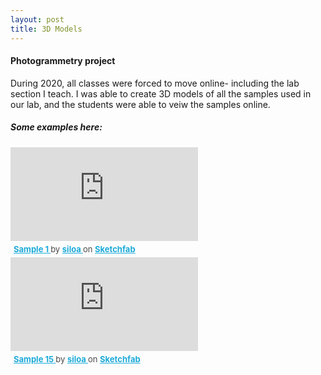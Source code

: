 ```yaml
---
layout: post
title: 3D Models
---
```

#### Photogrammetry project
During 2020, all classes were forced to move online- including the lab section I teach. I was able to create 3D models of all the samples used in our lab, and the students were able to veiw the samples online.

##### Some examples here:

<div class="sketchfab-embed-wrapper"> <iframe title="Sample 1" frameborder="0" allowfullscreen mozallowfullscreen="true" webkitallowfullscreen="true" allow="autoplay; fullscreen; xr-spatial-tracking" xr-spatial-tracking execution-while-out-of-viewport execution-while-not-rendered web-share src="https://sketchfab.com/models/97f583939eac42f682c22a393b12e2a7/embed"> </iframe> <p style="font-size: 13px; font-weight: normal; margin: 5px; color: #4A4A4A;"> <a href="https://sketchfab.com/3d-models/sample-1-97f583939eac42f682c22a393b12e2a7?utm_medium=embed&utm_campaign=share-popup&utm_content=97f583939eac42f682c22a393b12e2a7" target="_blank" style="font-weight: bold; color: #1CAAD9;"> Sample 1 </a> by <a href="https://sketchfab.com/siloa?utm_medium=embed&utm_campaign=share-popup&utm_content=97f583939eac42f682c22a393b12e2a7" target="_blank" style="font-weight: bold; color: #1CAAD9;"> siloa </a> on <a href="https://sketchfab.com?utm_medium=embed&utm_campaign=share-popup&utm_content=97f583939eac42f682c22a393b12e2a7" target="_blank" style="font-weight: bold; color: #1CAAD9;">Sketchfab</a></p></div>

<div class="sketchfab-embed-wrapper"> <iframe title="Sample 15" frameborder="0" allowfullscreen mozallowfullscreen="true" webkitallowfullscreen="true" allow="autoplay; fullscreen; xr-spatial-tracking" xr-spatial-tracking execution-while-out-of-viewport execution-while-not-rendered web-share src="https://sketchfab.com/models/fd05a5ca8ed34179b1892d90bb1ee2ab/embed"> </iframe> <p style="font-size: 13px; font-weight: normal; margin: 5px; color: #4A4A4A;"> <a href="https://sketchfab.com/3d-models/sample-15-fd05a5ca8ed34179b1892d90bb1ee2ab?utm_medium=embed&utm_campaign=share-popup&utm_content=fd05a5ca8ed34179b1892d90bb1ee2ab" target="_blank" style="font-weight: bold; color: #1CAAD9;"> Sample 15 </a> by <a href="https://sketchfab.com/siloa?utm_medium=embed&utm_campaign=share-popup&utm_content=fd05a5ca8ed34179b1892d90bb1ee2ab" target="_blank" style="font-weight: bold; color: #1CAAD9;"> siloa </a> on <a href="https://sketchfab.com?utm_medium=embed&utm_campaign=share-popup&utm_content=fd05a5ca8ed34179b1892d90bb1ee2ab" target="_blank" style="font-weight: bold; color: #1CAAD9;">Sketchfab</a></p></div>
